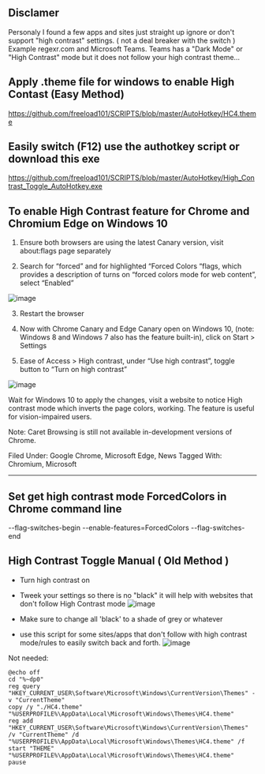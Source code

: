 ## Disclamer

Personaly I found a few apps and sites just straight up ignore or don't support "high contrast" settings. ( not a deal breaker with the switch ) Example regexr.com and Microsoft Teams. Teams has a "Dark Mode" or "High Contrast" mode but it does not follow your high contrast theme...


## Apply .theme file for windows to enable High Contast (Easy Method)

https://github.com/freeload101/SCRIPTS/blob/master/AutoHotkey/HC4.theme

## Easily switch (F12) use the authotkey script or download this exe
https://github.com/freeload101/SCRIPTS/blob/master/AutoHotkey/High_Contrast_Toggle_AutoHotkey.exe

## To enable High Contrast feature for Chrome and Chromium Edge on Windows 10

1. Ensure both browsers are using the latest Canary version, visit about:flags page separately

2. Search for “forced” and for highlighted “Forced Colors “flags, which provides a description of turns on “forced colors mode for web content”, select “Enabled”

![image](https://user-images.githubusercontent.com/4307863/143725262-d64ca45d-c323-45e0-8898-25a67ba5d08c.png)


3. Restart the browser

4.  Now with Chrome Canary and Edge Canary open on Windows 10, (note: Windows  8 and Windows 7 also has the feature built-in), click on Start > Settings

5. Ease of Access > High contrast, under  “Use high contrast”, toggle button to “Turn on high contrast”

![image](https://user-images.githubusercontent.com/4307863/143725265-6be95c9d-5475-450d-afc3-43d39e815ef1.png)

Wait for Windows 10 to apply the changes, visit a website to notice High contrast mode which inverts the page colors, working. The feature is useful for vision-impaired users.

Note: Caret Browsing is still not available in-development versions of Chrome.

Filed Under: Google Chrome, Microsoft Edge, News
Tagged With: Chromium, Microsoft



--------------
## Set get high contrast mode ForcedColors in Chrome command line 

--flag-switches-begin --enable-features=ForcedColors --flag-switches-end 



## High Contrast Toggle Manual ( Old Method )

- Turn high contrast on
- Tweek your settings so there is no "black" it will help with websites that don't follow High Contrast mode
![image](https://user-images.githubusercontent.com/4307863/143724714-23b1f69c-b0e0-416e-bc93-ca7f3ce1913b.png)

 - Make sure to change all 'black' to a shade of grey or whatever
 - use this script for some sites/apps that don't follow with high
   contrast mode/rules to easily switch back and forth.
![image](https://user-images.githubusercontent.com/4307863/140933612-314f920d-801f-4975-a3bb-50eec14dda5a.png)



Not needed: 

    @echo off
    cd "%~dp0"
    reg query    "HKEY_CURRENT_USER\Software\Microsoft\Windows\CurrentVersion\Themes" -v "CurrentTheme" 
    copy /y "./HC4.theme" "%USERPROFILE%\AppData\Local\Microsoft\Windows\Themes\HC4.theme"
    reg add "HKEY_CURRENT_USER\Software\Microsoft\Windows\CurrentVersion\Themes" /v "CurrentTheme" /d "%USERPROFILE%\AppData\Local\Microsoft\Windows\Themes\HC4.theme" /f  
    start "THEME" "%USERPROFILE%\AppData\Local\Microsoft\Windows\Themes\HC4.theme"
    pause



